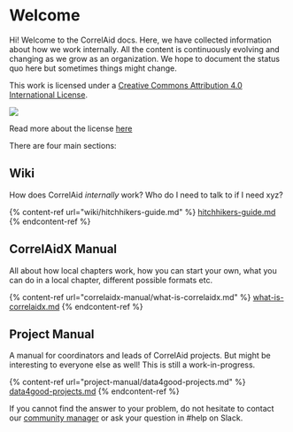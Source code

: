 # Welcome

Hi! Welcome to the CorrelAid docs. Here, we have collected information about how we work internally. All the content is continuously evolving and changing as we grow as an organization. We hope to document the status quo here but sometimes things might change.

This work is licensed under a [Creative Commons Attribution 4.0 International License](http://creativecommons.org/licenses/by/4.0/).

[![](https://i.creativecommons.org/l/by/4.0/88x31.png)](http://creativecommons.org/licenses/by/4.0/)

Read more about the license [here](LICENSE.md)

There are four main sections:

## Wiki

How does CorrelAid _internally_ work? Who do I need to talk to if I need xyz?

{% content-ref url="wiki/hitchhikers-guide.md" %}
[hitchhikers-guide.md](wiki/hitchhikers-guide.md)
{% endcontent-ref %}

## CorrelAidX Manual

All about how local chapters work, how you can start your own, what you can do in a local chapter, different possible formats etc.

{% content-ref url="correlaidx-manual/what-is-correlaidx.md" %}
[what-is-correlaidx.md](correlaidx-manual/what-is-correlaidx.md)
{% endcontent-ref %}

## Project Manual

A manual for coordinators and leads of CorrelAid projects. But might be interesting to everyone else as well! This is still a work-in-progress.

{% content-ref url="project-manual/data4good-projects.md" %}
[data4good-projects.md](project-manual/data4good-projects.md)
{% endcontent-ref %}



If you cannot find the answer to your problem, do not hesitate to contact our [community manager](https://app.mural.co/t/correlaid3823/m/correlaid3823/1699870589469/4cf3017ee7f487ebbf5ba4efff6245a8d0ed4569?sender=u1b832a9670bb15a61a279564) or ask your question in #help on Slack.
